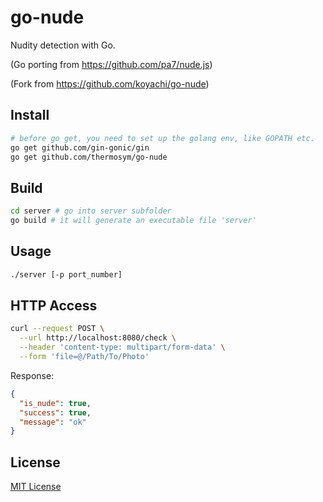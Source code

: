# go-nude

Nudity detection with Go.

(Go porting from https://github.com/pa7/nude.js)

(Fork from https://github.com/koyachi/go-nude)

## Install
```bash
# before go get, you need to set up the golang env, like GOPATH etc.
go get github.com/gin-gonic/gin
go get github.com/thermosym/go-nude
```

## Build
```bash
cd server # go into server subfolder
go build # it will generate an executable file 'server'
```

## Usage

```bash
./server [-p port_number]
```

## HTTP Access
```bash
curl --request POST \
  --url http://localhost:8080/check \
  --header 'content-type: multipart/form-data' \
  --form 'file=@/Path/To/Photo'
```

Response:
```json
{
  "is_nude": true,
  "success": true,
  "message": "ok"
}
```


## License
[MIT License](LICENSE.txt)
